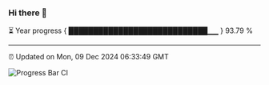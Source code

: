 ### Hi there 👋

⏳ Year progress { ████████████████████████████▁▁ } 93.79 %

---

⏰ Updated on Mon, 09 Dec 2024 06:33:49 GMT

![Progress Bar CI](https://github.com/ZhaoGui/ZhaoGui/workflows/Progress%20Bar%20CI/badge.svg)
